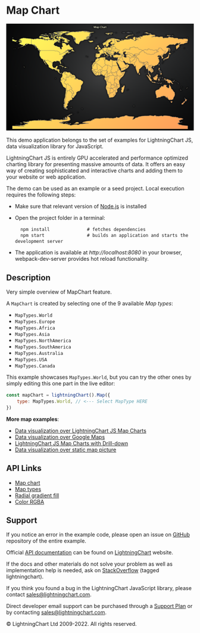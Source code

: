 # Map Chart

![Map Chart](mapChart-darkGold.png)

This demo application belongs to the set of examples for LightningChart JS, data visualization library for JavaScript.

LightningChart JS is entirely GPU accelerated and performance optimized charting library for presenting massive amounts of data. It offers an easy way of creating sophisticated and interactive charts and adding them to your website or web application.

The demo can be used as an example or a seed project. Local execution requires the following steps:

-   Make sure that relevant version of [Node.js](https://nodejs.org/en/download/) is installed
-   Open the project folder in a terminal:

          npm install              # fetches dependencies
          npm start                # builds an application and starts the development server

-   The application is available at _http://localhost:8080_ in your browser, webpack-dev-server provides hot reload functionality.


## Description

Very simple overview of MapChart feature.

A `MapChart` is created by selecting one of the 9 available _Map types_:

-   `MapTypes.World`
-   `MapTypes.Europe`
-   `MapTypes.Africa`
-   `MapTypes.Asia`
-   `MapTypes.NorthAmerica`
-   `MapTypes.SouthAmerica`
-   `MapTypes.Australia`
-   `MapTypes.USA`
-   `MapTypes.Canada`

This example showcases `MapTypes.World`, but you can try the other ones by simply editing this one part in the live editor:

```js
const mapChart = lightningChart().Map({
    type: MapTypes.World, // <--- Select MapType HERE
})
```

**More map examples**:

-   [Data visualization over LightningChart JS Map Charts](https://lightningchart.com/lightningchart-js-interactive-examples/examples/lcjs-example-1103-mapChartVizXY.html)
-   [Data visualization over Google Maps](https://blog.arction.com/easy-geospatial-data-visualization-with-lightningchart-js-and-google)
-   [LightningChart JS Map Charts with Drill-down](https://lightningchart.com/lightningchart-js-interactive-examples/examples/lcjs-example-1111-covidDrillDownDashboard.html)
-   [Data visualization over static map picture](https://lightningchart.com/lightningchart-js-interactive-examples/examples/lcjs-example-1110-geoChartUsaTemperature.html)


## API Links

* [Map chart]
* [Map types]
* [Radial gradient fill]
* [Color RGBA]


## Support

If you notice an error in the example code, please open an issue on [GitHub][0] repository of the entire example.

Official [API documentation][1] can be found on [LightningChart][2] website.

If the docs and other materials do not solve your problem as well as implementation help is needed, ask on [StackOverflow][3] (tagged lightningchart).

If you think you found a bug in the LightningChart JavaScript library, please contact sales@lightningchart.com.

Direct developer email support can be purchased through a [Support Plan][4] or by contacting sales@lightningchart.com.

[0]: https://github.com/Arction/
[1]: https://lightningchart.com/lightningchart-js-api-documentation/
[2]: https://lightningchart.com
[3]: https://stackoverflow.com/questions/tagged/lightningchart
[4]: https://lightningchart.com/support-services/

© LightningChart Ltd 2009-2022. All rights reserved.


[Map chart]: https://lightningchart.com/js-charts/api-documentation/v5.1.0/classes/MapChart.html
[Map types]: https://lightningchart.com/js-charts/api-documentation/v5.1.0/variables/MapTypes.html
[Radial gradient fill]: https://lightningchart.com/js-charts/api-documentation/v5.1.0/classes/RadialGradientFill.html
[Color RGBA]: https://lightningchart.com/js-charts/api-documentation/v5.1.0/functions/ColorRGBA.html

